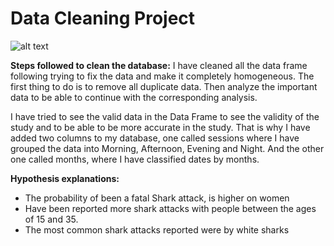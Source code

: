 # Data Cleaning Project

![alt text](https://www.google.com/url?sa=i&url=https%3A%2F%2Fwww.nationalgeographic.com.es%2Fanimales%2Ftiburones&psig=AOvVaw0jRwcYxRICR02s60EEMqIE&ust=1620717093678000&source=images&cd=vfe&ved=0CAIQjRxqFwoTCNDl0-fHvvACFQAAAAAdAAAAABAD)


**Steps followed to clean the database:**
I have cleaned all the data frame following trying to fix the data and make it completely homogeneous. 
The first thing to do is to remove all duplicate data. Then analyze the important data to be able to continue with the corresponding analysis.

I have tried to see the valid data in the Data Frame to see the validity of the study and to be able to be more accurate in the study.
That is why I have added two columns to my database, one called sessions where I have grouped the data into Morning, Afternoon, Evening and Night. And the other one called months, where I have classified dates by months.


**Hypothesis explanations:**
+ The probability of been a fatal Shark attack, is higher on women
+ Have been reported more shark attacks with people between the ages of 15 and 35.
+ The most common shark attacks reported were by white sharks

